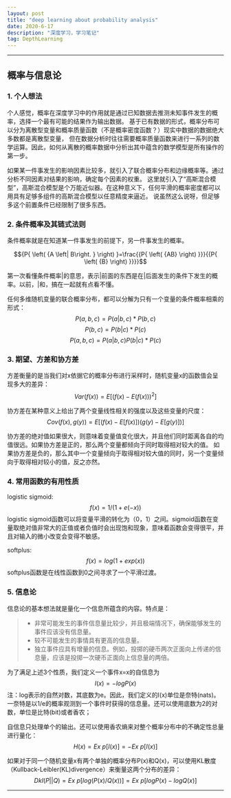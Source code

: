 ```yaml
---
layout: post
title: "deep learning about probability analysis"
date: 2020-6-17 
description: "深度学习，学习笔记"
tag: DepthLearning 
--- 
```



----



## 概率与信息论


### 1. 个人想法

个人感觉，概率在深度学习中的作用就是通过已知数据去推测未知事件发生的概率，选择一个最有可能的结果作为输出数据。
基于已有数据的形式，概率分布可以分为离散型变量和概率质量函数（不是概率密度函数？）现实中数据的数据绝大多数都是离散型变量，
但在数据分析时往往需要概率质量函数来进行一系列的数学运算。因此，如何从离散的概率数据中分析出其中蕴含的数学模型是所有操作的第一步。

如果某一件事发生的影响因素比较多，就引入了联合概率分布和边缘概率等。通过分析不同因素对结果的影响，确定每个因素的权重。
这里就引入了“高斯混合模型”，高斯混合模型是个万能近似器。在这种意义下，任何平滑的概率密度都可以用具有足够多组件的高斯混合模型以任意精度来逼近。
说虽然这么说呀，但足够多这个前置条件已经限制了很多东西。

### 2. 条件概率及其链式法则

条件概率就是在知道某一件事发生的前提下，另一件事发生的概率。

$${P{ \left( {A \left| B\right. } \right) }=\frac{{P{ \left( {AB} \right) }}}{{P{ \left( {B} \right) }}}}$$

第一次看懂条件概率|的意思，表示|前面的东西是在|后面发生的条件下发生的概率。以前，|和，搞在一起就有点看不懂。

任何多维随机变量的联合概率分布，都可以分解为只有一个变量的条件概率相乘的形式：
$$P(a,b,c) = P(a|b,c)*P(b,c)$$
$$P(b,c) = P(b|c)*P(c)$$
$$P(a,b,c) = P(a|b,c)P(b|c)*P(c)$$


### 3. 期望、方差和协方差

方差衡量的是当我们对x依据它的概率分布进行采样时，随机变量x的函数值会呈现多大的差异：
$$Var(f(x)) = E[(f(x) - E(f(x)))^2]$$

协方差在某种意义上给出了两个变量线性相关的强度以及这些变量的尺度：
$$Cov(f(x),g(y)) = E[(f(x) - E[f(x)])(g(y) - E[g(y)])]$$

协方差的绝对值如果很大，则意味着变量值变化很大，并且他们同时距离各自的均值很远。如果协方差是正的，那么两个变量都倾向于同时取得相对较大的值。
如果协方差是负的，那么其中一个变量倾向于取得相对较大值的同时，另一个变量倾向于取得相对较小的值，反之亦然。

### 4. 常用函数的有用性质

logistic sigmoid:
$$f(x) = 1/(1+e(-x))$$
logistic sigmoid函数可以将变量平滑的转化为（0，1）之间。sigmoid函数在变量取绝对值非常大的正值或者负值时会出现饱和现象，意味着函数会变得很平，并且对输入的微小改变会变得不敏感。

softplus:
$$f(x) = log(1+exp(x))$$
softplus函数是在线性函数到0之间寻求了一个平滑过渡。

### 5. 信息论

信息论的基本想法就是量化一个信息所蕴含的内容。特点是：
> * 非常可能发生的事件信息量比较少，并且极端情况下，确保能够发生的事件应该没有信息量。
> * 较不可能发生的事情具有更高的信息量。
> * 独立事件应具有增量的信息。例如，投掷的硬币两次正面向上传递的信息量，应该是投掷一次硬币正面向上信息量的两倍。

为了满足上述3个性质，我们定义一个事件x=x的自信息为
$$I(x) = -logP(x)$$
注：log表示的自然对数，其底数为e。因此，我们定义的I(x)单位是奈特(nats)。一奈特是以1/e的概率观测到一个事件时获得的信息量。还可以使用底数为2的对数，单位是比特(bit)或者香农；

自信息只处理单个的输出。还可以使用香农熵来对整个概率分布中的不确定性总量进行量化：
$$H(x) = Ex~p[I(x)] = -Ex~p[I(x)]$$

如果对于同一个随机变量x有两个单独的概率分布P(x)和Q(x)，可以使用KL散度（Kullback-Leibler(KL)divergence）来衡量这两个分布的差异：
$$Dkl(P||Q) = Ex~p[log(P(x)/Q(x))] = Ex~p[logP(x) - logQ(x)]$$

----

